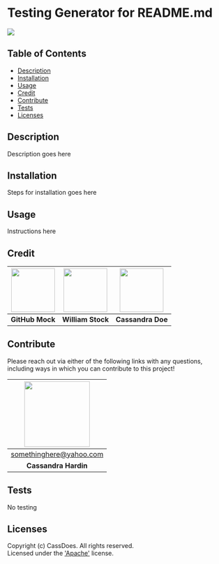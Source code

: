  # Testing Generator for README.md
  [<img src="https://img.shields.io/badge/License-Apache_2.0-blue.svg"/>](https://www.apache.org/licenses/LICENSE-2.0.txt)

  ## Table of Contents
  - [Description](#description)
  - [Installation](#installation)
  - [Usage](#usage)
  - [Credit](#credit)
  - [Contribute](#contribute)
  - [Tests](#tests)
  - [Licenses](#licenses)

  ## Description
  Description goes here

  ## Installation
  Steps for installation goes here

  ## Usage
  Instructions here

  
  ## Credit  
  [<img src="https://github.com/octocat.png?" width="100"/>](https://github.com/octocat) | [<img src="https://github.com/wist118.png?" width="100"/>](https://github.com/wist118) | [<img src="https://github.com/cassdoes.png?" width="100"/>](https://github.com/cassdoes) | 
  :----: | :----: | :----: | 
  **GitHub Mock** | **William Stock** | **Cassandra Doe** | 
  

  ## Contribute 
  Please reach out via either of the following links with any questions, including ways in which
  you can contribute to this project!

  | [<img src="https://github.com/cassdoes.png?" width="150"/>](https://github.com/cassdoes) |
  | :-: |
  | somethinghere@yahoo.com |
  | **Cassandra Hardin** |

  ## Tests
  No testing

  ## Licenses
  Copyright (c) CassDoes. All rights reserved.  
  Licensed under the ['Apache'](https://www.apache.org/licenses/LICENSE-2.0.txt) license.
